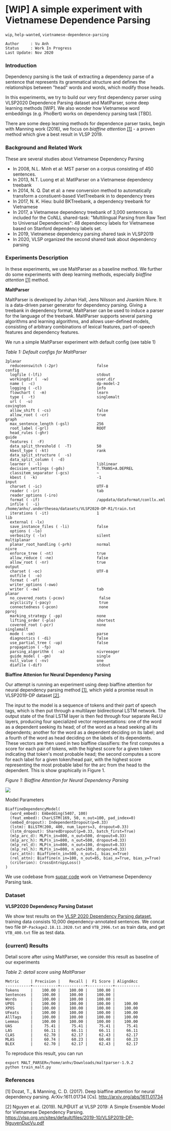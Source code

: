 # [WIP] A simple experiment with Vietnamese Dependence Parsing

`wip`, `help-wanted`, `vietnamese-dependence-parsing`

```
Author     : Vu Anh
Status     : Work In Progress
Last Update: Nov 2020 
```

### Introduction

Dependency parsing is the task of extracting a dependency parse of a sentence that represents its grammatical structure and defines the relationships between "head" words and words, which modify those heads. 

In this experiments, we try to build our very first dependency parser using VLSP2020 Dependence Parsing dataset and MatlParser, some deep learning methods [WIP]. We also wonder how Vietnamese word embeddings (e.g. PhoBert) works on dependency parsing task [TBD].

There are some deep learning methods for dependence parser tasks, begin with Manning work (2016), we focus on *biaffine attention* [[1]](#references) - a proven method which give a best result in VLSP 2019.

### Background and Related Work

These are several studies about Vietnamese Dependency Parsing

* In 2008, N.L. Minh et al: MST parser on a corpus consisting of 450 sentences.
* In 2013, N.T. Luong et al: MatlParser on a Vietnamese dependency treebank
* In 2014, N. Q. Dat et al: a new conversion method to automatically transform a constiuent-based VietTreebank in to dependency trees
* In 2017, N. K. Hieu: build BKTreebank, a dependency treebank for Vietnamese
* In 2017, a Vietnamese dependency treebank of 3,000 sentences is included for the CoNLL shared-task: "Multilingual Parsing from Raw Text to Universal Dependencies": 48 dependency labels for Vietnamese based on Stanford dependency labels set.
* In 2019, Vietnamese dependency parsing shared task in VLSP2019
* In 2020, VLSP organized the second shared task about dependency parsing

### Experiments Description

In these experiments, we use MaltParser as a baseline method. We further do some experiments with deep learning methods, especially *biaffine attention* [[1]](#references) method.

**MaltParser**

MaltParser is developed by Johan Hall, Jens Nilsson and Joankim Nivre. It is a data-driven parser generator for dependency parsing. Giving a treebank in dependency format, MaltParser can be used to induce a parser for the language of the treebank. MaltParser supports several parsing algorithms and learning algorithms, and allows user-defined models, consisting of arbitrary combinations of lexical features, part-of-speech features and dependency features. 

We run a simple MaltParser experiment with default config (see table 1)

*Table 1: Default configs for MaltParser*

```
2planar
  reduceonswitch (-2pr)                 false
config
  logfile (-lfi)                        stdout
  workingdir (  -w)                     user.dir
  name (  -c)                           dp-model-2
  logging ( -cl)                        info
  flowchart (  -m)                      learn
  type (  -t)                           singlemalt
  url (  -u)                            
covington
  allow_shift ( -cs)                    false
  allow_root ( -cr)                     true
graph
  max_sentence_length (-gsl)            256
  root_label (-grl)                     ROOT
  head_rules (-ghr)                     
guide
  features (  -F)                       
  data_split_threshold (  -T)           50
  kbest_type ( -kt)                     rank
  data_split_structure (  -s)           
  data_split_column (  -d)              
  learner (  -l)                        liblinear
  decision_settings (-gds)              T.TRANS+A.DEPREL
  classitem_separator (-gcs)            ~
  kbest (  -k)                          -1
input
  charset ( -ic)                        UTF-8
  reader ( -ir)                         tab
  reader_options (-iro)                 
  format ( -if)                         /appdata/dataformat/conllx.xml
  infile (  -i)                         /home/anhv/.underthesea/datasets/VLSP2020-DP-R1/train.txt
  iterations ( -it)                     1
lib
  external ( -lx)                       
  save_instance_files ( -li)            false
  options ( -lo)                        
  verbosity ( -lv)                      silent
multiplanar
  planar_root_handling (-prh)           normal
nivre
  enforce_tree ( -nt)                   true
  allow_reduce ( -ne)                   false
  allow_root ( -nr)                     true
output
  charset ( -oc)                        UTF-8
  outfile (  -o)                        
  format ( -of)                         
  writer_options (-owo)                 
  writer ( -ow)                         tab
planar
  no_covered_roots (-pcov)               false
  acyclicity (-pacy)                     true
  connectedness (-pcon)                  none
pproj
  marking_strategy ( -pp)               none
  lifting_order (-plo)                  shortest
  covered_root (-pcr)                   none
singlemalt
  mode ( -sm)                           parse
  diagnostics ( -di)                    false
  use_partial_tree ( -up)               false
  propagation ( -fp)                    
  parsing_algorithm (  -a)              nivreeager
  guide_model ( -gm)                    single
  null_value ( -nv)                     one
  diafile (-dif)                        stdout 
```

**Biaffine Attenion for Neural Dependency Parsing**

Our attempt is running an experiment using deep biaffine attention for neural dependency parsing method [[1]](#references), which yield a promise result in VLSP2019-DP dataset [[2]](#references).

The input to the model is a sequence of tokens and their part of speech tags, which is then put through a multilayer bidirectional LSTM network. The output state of the final LSTM layer is then fed through four separate ReLU layers, producing four specialized vector representations: one of the word as a dependent seeking its head; of of the word as a head seeking all its dependents; another for the word as a dependent deciding on its label; and a fourth of the word as head deciding on the labels of its dependents. These vectors are then used in two biaffine classifiers: the first computes a score for each pair of tokens, with the highest score for a given token indicating that token's most probable head; the second computes a score for each label for a given token/head pair, with the highest score representing the most probable label for the arc from the head to the dependent. This is show graphically in Figure 1.

*Figure 1: Biaffine Attention for Neural Dependency Parsing*

![](img/biaffine_attention_dependency_parsing.png)

Model Parameters

```
BiaffineDependencyModel(
  (word_embed): Embedding(5407, 100)
  (feat_embed): CharLSTM(169, 50, n_out=100, pad_index=0)
  (embed_dropout): IndependentDropout(p=0.33)
  (lstm): BiLSTM(200, 400, num_layers=3, dropout=0.33)
  (lstm_dropout): SharedDropout(p=0.33, batch_first=True)
  (mlp_arc_d): MLP(n_in=800, n_out=500, dropout=0.33)
  (mlp_arc_h): MLP(n_in=800, n_out=500, dropout=0.33)
  (mlp_rel_d): MLP(n_in=800, n_out=100, dropout=0.33)
  (mlp_rel_h): MLP(n_in=800, n_out=100, dropout=0.33)
  (arc_attn): Biaffine(n_in=500, n_out=1, bias_x=True)
  (rel_attn): Biaffine(n_in=100, n_out=85, bias_x=True, bias_y=True)
  (criterion): CrossEntropyLoss()
)
```

 
We use codebase from [supar code](https://github.com/yzhangcs/parser) work on Vietnamese Dependency Parsing task.

### Dataset

**VLSP2020 Dependency Parsing Dataset**

We show test results on the [VLSP 2020 Dependency Parsing dataset](https://vlsp.org.vn/vlsp2020/eval/udp), training data 
consists 10,000 dependency-annotated sentences. We concat two file `DP-Package2.18.11.2020.txt` and `VTB_2996.txt` as 
train data, and get `VTB_400.txt` file as test data. 

### (current) Results

Detail score after using MaltParser, we consider this result as baseline of our experiments  

*Table 2: detail score using MaltParser*
 
```
Metric     | Precision |    Recall |  F1 Score | AligndAcc
-----------+-----------+-----------+-----------+-----------
Tokens     |    100.00 |    100.00 |    100.00 |
Sentences  |    100.00 |    100.00 |    100.00 |
Words      |    100.00 |    100.00 |    100.00 |
UPOS       |    100.00 |    100.00 |    100.00 |    100.00
XPOS       |    100.00 |    100.00 |    100.00 |    100.00
UFeats     |    100.00 |    100.00 |    100.00 |    100.00
AllTags    |    100.00 |    100.00 |    100.00 |    100.00
Lemmas     |    100.00 |    100.00 |    100.00 |    100.00
UAS        |     75.41 |     75.41 |     75.41 |     75.41
LAS        |     66.11 |     66.11 |     66.11 |     66.11
CLAS       |     62.70 |     62.17 |     62.43 |     62.17
MLAS       |     60.74 |     60.23 |     60.48 |     60.23
BLEX       |     62.70 |     62.17 |     62.43 |     62.17 
```

To reproduce this result, you can run 

```
export MALT_PARSER=/home/anhv/Downloads/maltparser-1.9.2
python train_malt.py 
```

### References

[1] Dozat, T., & Manning, C. D. (2017). Deep biaffine attention for neural dependency parsing. ArXiv:1611.01734 [Cs]. http://arxiv.org/abs/1611.01734

[2] Nguyen et al. (2019). NLP@UIT at VLSP 2019: A Simple Ensemble Model for Vietnamese Dependency Parsing. https://vlsp.org.vn/sites/default/files/2019-10/VLSP2019-DP-NguyenDucVu.pdf